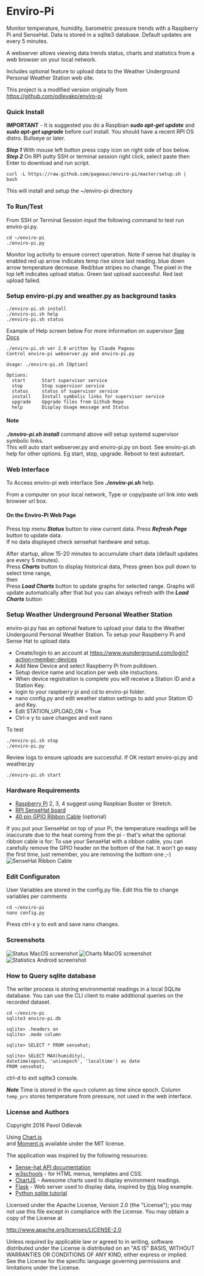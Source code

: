 # Enviro-Pi
Monitor temperature, humidity, barometric pressure trends with a Raspberry Pi and SenseHat.
Data is stored in a sqlite3 database. Default updates are every 5 minutes.  

A webserver allows viewing data trends status, charts and statistics from a web browser on your local network.

Includes optional feature to upload data to the Weather Underground Personal Weather Station web site.

This project is a modified version originally from https://github.com/odlevakp/enviro-pi

### Quick Install
**IMPORTANT** - It is suggested you do a Raspbian ***sudo apt-get update*** and ***sudo apt-get upgrade***
before curl install.  You should have a recent RPI OS distro.  Bullseye or later.

***Step 1*** With mouse left button press copy icon on right side of box below.    
***Step 2*** On RPI putty SSH or terminal session right click, select paste then Enter to download and run script.

    curl -L https://raw.github.com/pageauc/enviro-pi/master/setup.sh | bash

This will install and setup the ~/enviro-pi directory

### To Run/Test
From SSH or Terminal Session input the following command to test run enviro-pi.py.

    cd ~/enviro-pi
    ./enviro-pi.py
    
Monitor log activity to ensure correct operation. Note if sense hat display is enabled red up arrow indicates
temp rise since last reading. blue down arrow temperature decrease.  Red/blue stripes no change.  The pixel
in the top left indicates upload status. Green last upload successful. Red last upload failed.    
    
### Setup enviro-pi.py and weather.py as background tasks 
    
    ./enviro-pi.sh install
    ./enviro-pi.sh help
    ./enviro-pi.sh status
    
Example of Help screen below For more information on supervisor [See Docs](https://www.digitalocean.com/community/tutorials/how-to-install-and-manage-supervisor-on-ubuntu-and-debian-vps)
 
```
./enviro-pi.sh ver 2.0 written by Claude Pageau
Control enviro-pi webserver.py and enviro-pi.py

Usage: ./enviro-pi.sh [Option]

Options:
  start      Start supervisor service
  stop       Stop supervisor service
  status     status of supervisor service
  install    Install symbolic links for supervisor service
  upgrade    Upgrade files from Github Repo
  help       Display Usage message and Status
```
    
#### Note   
***./enviro-pi.sh install*** command above will setup systemd supervisor symbolic links.   
This will auto start webserver.py and enviro-pi.py on boot.
See enviro-pi.sh help for other options. Eg start, stop, upgrade.  Reboot to test autostart.

### Web Interface 
To Access enviro-pi web interface See ***./enviro-pi.sh*** help.      

From a computer on your local network, Type or copy/paste url link into web browser url box.     

#### On the Enviro-Pi Web Page
Press top menu ***Status*** button to view current data. Press ***Refresh Page*** button to update data.    
If no data displayed check sensehat hardware and setup.

After startup, allow 15-20 minutes to accumulate chart data (default updates are every 5 minutes).   
Press ***Charts*** button to display historical data, Press green box pull down to select time range,    
then     
Press ***Load Charts*** button to update graphs for selected range.
Graphs will update automatically after that but you can always refresh with the ***Load Charts*** button

### Setup Weather Underground Personal Weather Station 

enviro-pi.py has an optional feature to upload your data to the Weather Undergound Personal Weather Station.
To setup your Raspberry Pi and Sense Hat to upload data

* Create/login to an account at https://www.wunderground.com/login?action=member-devices
* Add New Device and select Raspberry Pi from pulldown.
* Setup device name and location per web site instuctions.
* When device registration is complete you will receive a Station ID and a Station Key.
* login to your raspberry pi and cd to enviro-pi folder.
* nano config.py and edit weather station settings to add your Station ID and Key.
* Edit STATION_UPLOAD_ON = True
* Ctrl-x y to save changes and exit nano

To test

    ./enviro-pi.sh stop
    ./enviro-pi.py
    
Review logs to ensure uploads are successful.
If OK restart enviro-pi.py and weather.py 

    ./enviro-pi.sh start
    

### Hardware Requirements
* [Raspberry Pi](https://www.raspberrypi.org/products/) 2, 3, 4  suggest using Raspbian Buster or Stretch.   
* [RPI SenseHat board](https://www.raspberrypi.org/products/sense-hat/)   
* [40 pin GPIO Ribbon Cable](https://thepihut.com/products/gpio-ribbon-cable-for-raspberry-pi-40-pins) (optional)

If you put your SenseHat on top of your Pi, the temperature readings will be
inaccurate due to the heat coming from the pi - that's what the optional ribbon cable is for:
To use your SenseHat with a ribbon cable, you can carefully remove the GPIO header on the bottom of the hat.
It won't go easy the first time, just remember, you are removing the bottom one ;-)
![SenseHat Ribbon Cable](http://files.phisolutions.eu/enviro-pi-hw1.jpg "SenseHat with Ribbon Cable")

### Edit Configuraton
User Variables are stored in the config.py file.  Edit this file to change variables per comments

    cd ~/enviro-pi
    nano config.py

Press ctrl-x y to exit and save nano changes.

### Screenshots
![Status MacOS screenshot](http://files.phisolutions.eu/status.png "Status MacOS screenshot")
![Charts MacOS screenshot](http://files.phisolutions.eu/charts.png "Charts MacOS screenshot")
![Statistics Android screenshot](http://files.phisolutions.eu/statistics.png "Statistics Android screenshot")

### How to Query sqlite database
The writer process is storing environmental readings in a local SQLite database. You can use the CLI client
to make additional queries on the recorded dataset.

```
cd ~/enviro-pi
sqlite3 enviro-pi.db

sqlite> .headers on
sqlite> .mode column

sqlite> SELECT * FROM sensehat;

sqlite> SELECT MAX(humidity),
datetime(epoch, 'unixepoch', 'localtime') as date
FROM sensehat;
```
ctrl-d to exit sqlite3 console.   

***Note*** Time is stored in the `epoch` column as time since epoch. 
Column `temp_prs` stores temperature from pressure, not used in the web interface.

### License and Authors
Copyright 2016 Pavol Odlevak

Using <a href="http://www.chartjs.org/">Chart.js</a>     
and <a href="http://momentjs.com/">Moment.js</a> available under the MIT license.

The application was inspired by the following resources:

* [Sense-hat API documentation](https://pythonhosted.org/sense-hat/)
* [w3schools](https://pythonhosted.org/sense-hat/) - for HTML menus, templates and CSS.
* [ChartJS](http://www.chartjs.org/docs) - Awesome charts used to display environment readings.
* [Flask](http://flask.pocoo.org/) - Web server used to display data, inspired by [this](https://github.com/pallets/flask/tree/master/examples/flaskr) blog example.
* [Python sqlite tutorial](http://zetcode.com/db/sqlitepythontutorial/)

Licensed under the Apache License, Version 2.0 (the "License"); you may not use this file except in compliance with the License. You may obtain a copy of the License at

http://www.apache.org/licenses/LICENSE-2.0

Unless required by applicable law or agreed to in writing, software distributed under the License is distributed on an "AS IS" BASIS, WITHOUT WARRANTIES OR CONDITIONS OF ANY KIND, either express or implied. See the License for the specific language governing permissions and limitations under the License.
